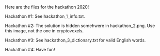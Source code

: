 Here are the files for the hackathon 2020!

Hackathon #1:
See hackathon_1_info.txt.

Hackathon #2:
The solution is hidden somehwere in hackathon_2.png. Use this image, not the one in cryptovoxels.

Hackathon #3:
See hackathon_3_dictionary.txt for valid English words.

Hackathon #4:
Have fun!
